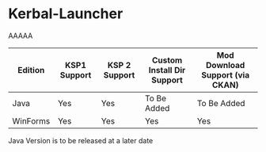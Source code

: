 # Kerbal-Launcher
AAAAA

|Edition|KSP1 Support|KSP 2 Support|Custom Install Dir Support|Mod Download Support (via CKAN)|
|-----|--------------|-------------|-----------|----------------------------------------------|
|Java|Yes|Yes|To Be Added|To Be Added
|WinForms|Yes|Yes|Yes|Yes

Java Version is to be released at a later date
